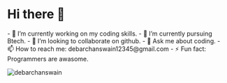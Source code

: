 <h1>Hi there 👋</h1>
- 🔭 I’m currently working on my coding skills.
- 🌱 I’m currently pursuing Btech.
- 👯 I’m looking to collaborate on github.
- 💬 Ask me about coding.
- 📫 How to reach me: debarchanswain12345@gmail.com
- ⚡ Fun fact: Programmers are awasome.
<p align="left"> <img src="https://komarev.com/ghpvc/?username=djswain09&label=Profile%20views&color=0e75b6&style=flat" alt="debarchanswain" /> </p>


